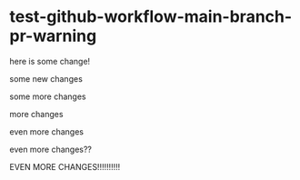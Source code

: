# test-github-workflow-main-branch-pr-warning


here is some change!

some new changes


some more changes

more changes

even more changes

even more changes??

EVEN MORE CHANGES!!!!!!!!!!